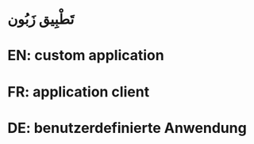 # تَطْبِيق زَبُون

# EN: custom application

# FR: application client

# DE: benutzerdefinierte Anwendung
